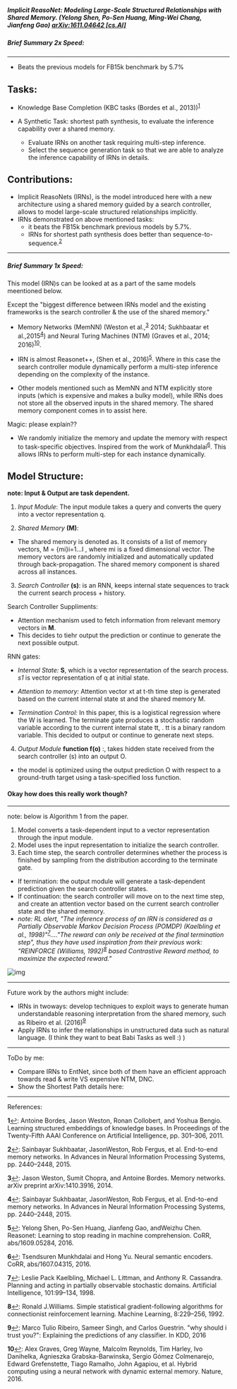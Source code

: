 ##### Implicit ReasoNet: Modeling Large-Scale Structured Relationships with Shared Memory. (Yelong Shen, Po-Sen Huang, Ming-Wei Chang, Jianfeng Gao) [ arXiv:1611.04642 [cs.AI]](https://arxiv.org/abs/1611.04642)




##### Brief Summary 2x Speed: #####
------

* Beats the previous models for FB15k benchmark by 5.7%

Tasks:
----

* Knowledge Base Completion (KBC tasks (Bordes et al., 2013))<sup id="a1">[1](#f1)</sup>

* A Synthetic Task: shortest path synthesis, to evaluate the inference capability over a shared memory.

  - Evaluate IRNs on another task requiring multi-step inference.
  - Select the sequence generation task so that we are able to analyze the inference capability of IRNs in details.

Contributions:
----

* Implicit ReasoNets (IRNs), is the model introduced here with a new architecture using a shared memory guided by a search controller, allows to model large-scale structured relationships implicitly.
* IRNs demonstrated on above mentioned tasks:
  * it beats the FB15k benchmark previous models by 5.7%.
  * IRNs for shortest path synthesis does better than sequence-to-sequence.<sup id="a2">[2](#f2)</sup>


----
##### Brief Summary 1x Speed:

This model (IRN)s can be looked at as a part of the same models meentioned below.

Except the "biggest difference between IRNs model and the existing frameworks is the search controller & the use of the shared memory."

* Memory Networks (MemNN) (Weston et al.,<sup id="a3">[3](#f3)</sup> 2014; Sukhbaatar et al.,2015<sup id="a4">[4](#f4)</sup>) and Neural Turing Machines (NTM) (Graves et al., 2014; 2016)<sup id="a10">[10](#f10)</sup>.


* IRN is almost Reasonet++, (Shen et al., 2016)<sup id="a5">[5](#f5)</sup>. Where in this case the search controller module dynamically perform a multi-step inference depending on the complexity of the instance.

* Other models mentioned such as MemNN and NTM explicitly store inputs (which is expensive and makes a bulky model), while IRNs does not store all the observed inputs in the shared memory. The shared memory component comes in to assist here.


Magic: please explain??
* We randomly initialize the memory and update the memory with respect to task-specific objectives. Inspired from the work of Munkhdalai<sup id="a6">[6](#f6)</sup>. This allows IRNs to perform multi-step for each instance dynamically.

Model Structure:
----

**note: Input & Output are task dependent.**

1. *Input Module*: The input module takes a query and converts the query into a vector representation q.

2. *Shared Memory* **(M)**:
  * The shared memory is denoted as. It consists of a list of memory vectors,
M = {mi}i=1...I , where mi is a fixed dimensional vector. The memory vectors are randomly initialized and automatically updated through back-propagation. The shared memory component is shared across all instances.

3. *Search Controller* **(s)**: is an RNN, keeps internal state sequences to track the current search process + history.

  Search Controller Suppliments:
  * Attention mechanism used to fetch information from relevant memory vectors in **M**.
  * This decides to tiehr output the prediction or continue to generate the next possible output.

  RNN gates:
  - *Internal State:* **S**, which is a vector representation of the search process. *s1* is vector representation of q at initial state.

  - *Attention to memory:* Attention vector xt at t-th time step is generated based on the current internal state st and the shared memory M.

  - *Termination Control:* In this paper, this is a logistical regression where the W is learned. The terminate gate produces a stochastic random variable according to the current internal state tt, . tt is a binary random variable. This decided to output or continue to generate next steps.

4. *Output Module* **function f(o)** :, takes hidden state received from the search controller (s) into an output O.

* the model is optimized using the output prediction O with respect to a ground-truth target using a task-specified loss function.

#### Okay how does this really work though?
----

note: below is Algorithm 1 from the paper.

1. Model converts a task-dependent input to a vector representation through the input module.
2. Model uses the input representation to initialize the search controller.
3. Each time step, the search controller determines whether the process is finished by sampling from the distribution according to the terminate gate.
  * If termination: the output module will generate a task-dependent prediction given the search controller states.
  * If continuation: the search controller will move on to the next time step, and create an attention vector based on the current search controller state and the shared memory.
  * *note: RL alert, "The inference process of an IRN is considered as a Partially Observable Markov Decision Process (POMDP) (Kaelbling et al., 1998)"<sup id="a7">[7](#f7)</sup>...."The reward can only be received at the final termination step", thus they have used inspiration from their previous work: "REINFORCE (Williams, 1992)<sup id="a8">[8](#f8)</sup> based Contrastive Reward method, to maximize the expected reward."*

![img](http://i.imgur.com/jsmeV40.png)


----

Future work by the authors might include:

* IRNs in twoways: develop techniques to exploit ways to generate human understandable reasoning interpretation from the shared memory, such as Ribeiro et al. (2016)<sup id="a9">[9](#f9)</sup>
* Apply IRNs to infer the relationships in unstructured data such as natural language. (I think they want to beat Babi Tasks as well :) )




----

ToDo by me:
* Compare IRNs to EntNet, since both of them have an efficient approach towards read & write VS expensive NTM, DNC.
* Show the Shortest Path details here:



----

References:

<b id="f1">1</b>[↩](#a1): Antoine Bordes, Jason Weston, Ronan Collobert, and Yoshua Bengio. Learning structured embeddings of knowledge bases. In Proceedings of the Twenty-Fifth AAAI Conference on Artificial Intelligence, pp. 301–306, 2011.

<b id="f2">2</b>[↩](#a2): Sainbayar Sukhbaatar, JasonWeston, Rob Fergus, et al. End-to-end memory networks. In Advances in Neural Information Processing Systems, pp. 2440–2448, 2015.

<b id="f3">3</b>[↩](#a3): Jason Weston, Sumit Chopra, and Antoine Bordes. Memory networks. arXiv preprint arXiv:1410.3916, 2014.

<b id="f4">4</b>[↩](#a4): Sainbayar Sukhbaatar, JasonWeston, Rob Fergus, et al. End-to-end memory networks. In Advances in Neural Information Processing Systems, pp. 2440–2448, 2015.

<b id="f5">5</b>[↩](#a5): Yelong Shen, Po-Sen Huang, Jianfeng Gao, andWeizhu Chen. Reasonet: Learning to stop reading in machine comprehension. CoRR, abs/1609.05284, 2016.

<b id="f6">6</b>[↩](#a6): Tsendsuren Munkhdalai and Hong Yu. Neural semantic encoders. CoRR, abs/1607.04315, 2016.

<b id="f7">7</b>[↩](#a7): Leslie Pack Kaelbling, Michael L. Littman, and Anthony R. Cassandra. Planning and acting in partially observable stochastic domains. Artificial Intelligence, 101:99–134, 1998.

<b id="f8">8</b>[↩](#a8): Ronald J.Williams. Simple statistical gradient-following algorithms for connectionist reinforcement learning. Machine Learning, 8:229–256, 1992.

<b id="f9">9</b>[↩](#a9): Marco Tulio Ribeiro, Sameer Singh, and Carlos Guestrin. "why should i trust you?": Explaining the predictions of any classifier. In KDD, 2016

<b id="f10">10</b>[↩](#a10): Alex Graves, Greg Wayne, Malcolm Reynolds, Tim Harley, Ivo Danihelka, Agnieszka Grabska-Barwinska, Sergio Gómez Colmenarejo, Edward Grefenstette, Tiago Ramalho, John Agapiou, et al. Hybrid computing using a neural network with dynamic external memory. Nature, 2016.